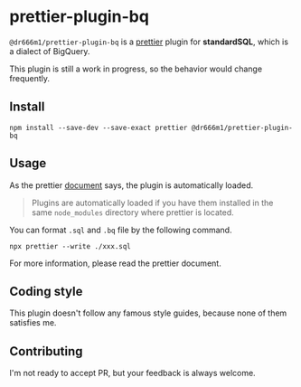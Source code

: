 # prettier-plugin-bq
`@dr666m1/prettier-plugin-bq` is a [prettier](https://prettier.io/) plugin for **standardSQL**, which is a dialect of BigQuery.

This plugin is still a work in progress, so the behavior would change frequently.

## Install
```
npm install --save-dev --save-exact prettier @dr666m1/prettier-plugin-bq
```

## Usage
As the prettier [document](https://prettier.io/docs/en/plugins.html) says, the plugin is automatically loaded.
> Plugins are automatically loaded if you have them installed in the same `node_modules` directory where prettier is located.

You can format `.sql` and `.bq` file by the following command.
```
npx prettier --write ./xxx.sql
```

For more information, please read the prettier document.

## Coding style
This plugin doesn't follow any famous style guides,
because none of them satisfies me.

## Contributing
I'm not ready to accept PR, but your feedback is always welcome.


